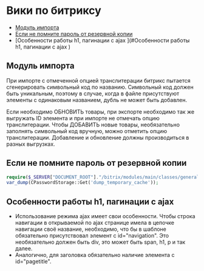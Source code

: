 # Вики по битриксу

- [Модуль импорта](#Модуль_импорта)
- [Если не помните пароль от резервной копии](#Если_не_помните_пароль_от_резервной_копии)
- [Особенности работы h1, пагинации с ajax ](#Особенности работы h1, пагинации с ajax )

## Модуль импорта
При импорте с отмеченной опцией транслитерации битрикс пытается сгенерировать символьный код по названию. Символьный код должен быть уникальным, поэтому в случае, когда в файле присутствуют элементы с одинаковым названием, дубль не может быть добавлен.

Если необходимо ОБНОВИТЬ товары, при экспорте необходимо так же выгружать ID элемента и при импорте не отмечать опцию транслитерации.
Чтобы ДОБАВИТЬ новые товары, необязательно заполнять символьный код вручную, можно отметить опцию транслитерации.
Добавление и обновление должны производиться в разных выгрузках.

## Если не помните пароль от резервной копии
```php
require($_SERVER["DOCUMENT_ROOT"]."/bitrix/modules/main/classes/general/backup.php");
var_dump(CPasswordStorage::Get('dump_temporary_cache'));
```

## Особенности работы h1, пагинации с ajax 
- Использование режима ajax имеет свои особенности. Чтобы строка навигации в открываемой по ajax странице имела в цепочке навигации своё название, необходимо, что бы в шаблоне обязательно присутствовал элемент с id="navigation". Это необязательно должен быть div, это может быть span, h1, p и так далее.
- Аналогично, для заголовка обязательно наличие элемента с id="pagetitle".
